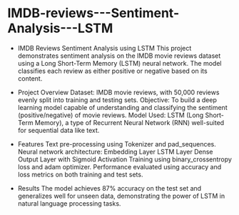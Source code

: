 # IMDB-reviews---Sentiment-Analysis---LSTM

* IMDB Reviews Sentiment Analysis using LSTM
This project demonstrates sentiment analysis on the IMDB movie reviews dataset using a Long Short-Term Memory (LSTM) neural network. The model classifies each review as either positive or negative based on its content.

* Project Overview
Dataset: IMDB movie reviews, with 50,000 reviews evenly split into training and testing sets.
Objective: To build a deep learning model capable of understanding and classifying the sentiment (positive/negative) of movie reviews.
Model Used: LSTM (Long Short-Term Memory), a type of Recurrent Neural Network (RNN) well-suited for sequential data like text.

* Features
Text pre-processing using Tokenizer and pad_sequences.
Neural network architecture:
Embedding Layer
LSTM Layer
Dense Output Layer with Sigmoid Activation
Training using binary_crossentropy loss and adam optimizer.
Performance evaluated using accuracy and loss metrics on both training and test sets.

* Results
The model achieves 87% accuracy on the test set and generalizes well for unseen data, demonstrating the power of LSTM in natural language processing tasks.
